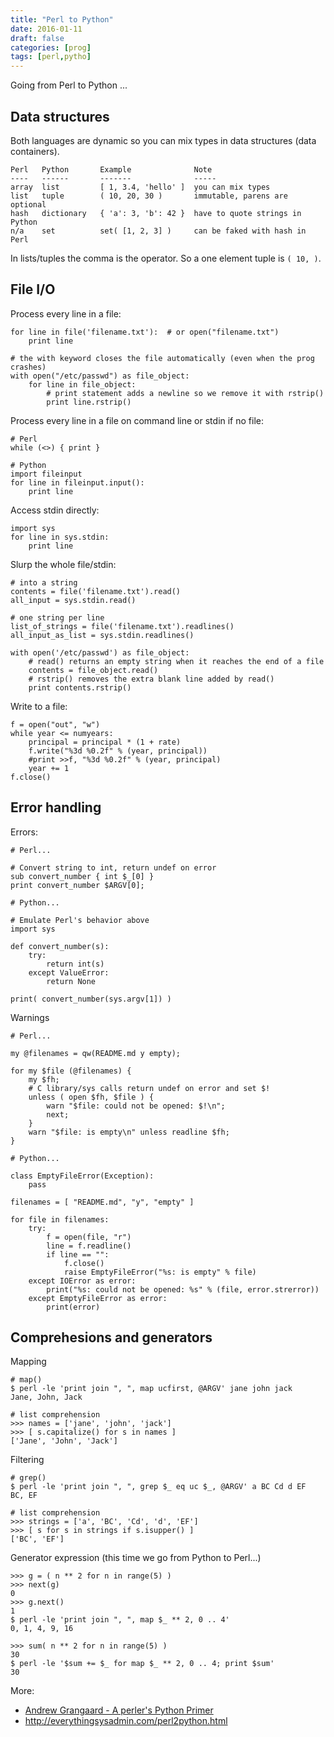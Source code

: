 ```yaml
---
title: "Perl to Python"
date: 2016-01-11
draft: false
categories: [prog]
tags: [perl,pytho]
---
```


Going from Perl to Python ...

Data structures
---------------

Both languages are dynamic so you can mix types in data structures (data
containers).

    Perl   Python       Example              Note
    ----   ------       -------              -----
    array  list         [ 1, 3.4, 'hello' ]  you can mix types
    list   tuple        ( 10, 20, 30 )       immutable, parens are optional
    hash   dictionary   { 'a': 3, 'b': 42 }  have to quote strings in Python
    n/a    set          set( [1, 2, 3] )     can be faked with hash in Perl

In lists/tuples the comma is the operator. So a one element tuple is `( 10, )`.

File I/O
--------

Process every line in a file:

    for line in file('filename.txt'):  # or open("filename.txt")
        print line

    # the with keyword closes the file automatically (even when the prog crashes)
    with open("/etc/passwd") as file_object:
        for line in file_object:
            # print statement adds a newline so we remove it with rstrip()
            print line.rstrip()

Process every line in a file on command line or stdin if no file:

    # Perl
    while (<>) { print }

    # Python
    import fileinput
    for line in fileinput.input():
        print line

Access stdin directly:

    import sys
    for line in sys.stdin:
        print line

Slurp the whole file/stdin:

    # into a string
    contents = file('filename.txt').read()
    all_input = sys.stdin.read()

    # one string per line
    list_of_strings = file('filename.txt').readlines()
    all_input_as_list = sys.stdin.readlines()

    with open('/etc/passwd') as file_object:
        # read() returns an empty string when it reaches the end of a file
        contents = file_object.read()
        # rstrip() removes the extra blank line added by read()
        print contents.rstrip()

Write to a file:

    f = open("out", "w")
    while year <= numyears:
        principal = principal * (1 + rate)
        f.write("%3d %0.2f" % (year, principal))
        #print >>f, "%3d %0.2f" % (year, principal)
        year += 1
    f.close()

Error handling
--------------

Errors:

```
# Perl...

# Convert string to int, return undef on error
sub convert_number { int $_[0] }
print convert_number $ARGV[0];
```

```
# Python...

# Emulate Perl's behavior above
import sys

def convert_number(s):
    try:
        return int(s)
    except ValueError:
        return None

print( convert_number(sys.argv[1]) )
```

Warnings

    # Perl...
    
    my @filenames = qw(README.md y empty);

    for my $file (@filenames) {
        my $fh;
        # C library/sys calls return undef on error and set $!
        unless ( open $fh, $file ) {
            warn "$file: could not be opened: $!\n";
            next;
        }
        warn "$file: is empty\n" unless readline $fh;
    }

    # Python...
    
    class EmptyFileError(Exception):
        pass

    filenames = [ "README.md", "y", "empty" ]

    for file in filenames:
        try:
            f = open(file, "r")
            line = f.readline()
            if line == "":
                f.close()
                raise EmptyFileError("%s: is empty" % file)
        except IOError as error:
            print("%s: could not be opened: %s" % (file, error.strerror))
        except EmptyFileError as error:
            print(error)

Comprehesions and generators
----------------------------

Mapping

    # map()
    $ perl -le 'print join ", ", map ucfirst, @ARGV' jane john jack
    Jane, John, Jack

    # list comprehension
    >>> names = ['jane', 'john', 'jack']
    >>> [ s.capitalize() for s in names ]
    ['Jane', 'John', 'Jack']

Filtering

    # grep()
    $ perl -le 'print join ", ", grep $_ eq uc $_, @ARGV' a BC Cd d EF
    BC, EF

    # list comprehension
    >>> strings = ['a', 'BC', 'Cd', 'd', 'EF']
    >>> [ s for s in strings if s.isupper() ]
    ['BC', 'EF']

Generator expression (this time we go from Python to Perl...)

    >>> g = ( n ** 2 for n in range(5) )
    >>> next(g)
    0
    >>> g.next()
    1
    $ perl -le 'print join ", ", map $_ ** 2, 0 .. 4'
    0, 1, 4, 9, 16

    >>> sum( n ** 2 for n in range(5) )
    30
    $ perl -le '$sum += $_ for map $_ ** 2, 0 .. 4; print $sum'
    30

More:

* [Andrew Grangaard - A perler's Python Primer](https://youtu.be/-tdI9RYjZNE)
* http://everythingsysadmin.com/perl2python.html
